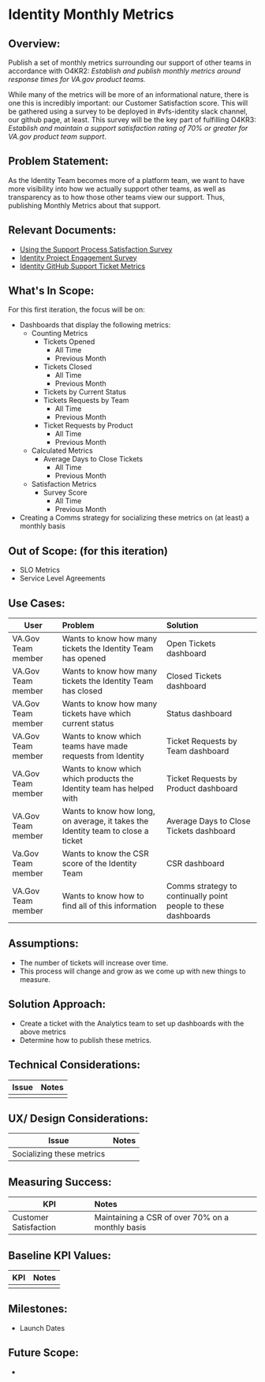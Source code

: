 # Identity Monthly Metrics

## Overview: 
Publish a set of monthly metrics surrounding our support of other teams in accordance with O4KR2: _Establish and publish monthly metrics around response times for VA.gov product teams._  

While many of the metrics will be more of an informational nature, there is one this is incredibly important: our Customer Satisfaction score. This will be gathered using a survey to be deployed in #vfs-identity slack channel, our github page, at least.  This survey will be the key part of fulfilling O4KR3: _Establish and maintain a support satisfaction rating of 70% or greater for VA.gov product team support_.


## Problem Statement: 
As the Identity Team becomes more of a platform team, we want to have more visibility into how we actually support other teams, as well as transparency as to how those other teams view our support.  Thus, publishing Monthly Metrics about that support.


## Relevant Documents:
- [Using the Support Process Satisfaction Survey](https://github.com/department-of-veterans-affairs/va.gov-team/blob/master/products/identity/Support%20Process/support-survey.md)
- [Identity Project Engagement Survey](https://docs.google.com/document/d/1Z-9dc39at7YhnbvhhIUwdpTQhqnShQLwOUyR8GUe_zg/edit#heading=h.pg22voz8eune)
- [Identity GitHub Support Ticket Metrics](https://docs.google.com/document/d/1yDp3MgH9CTiU5G7vpH37PlBBOwkS-fug0DqowQL8xbY/edit#heading=h.e5rwxdvzce65)

## What's In Scope: 
For this first iteration, the focus will be on:
* Dashboards that display the following metrics:
  * Counting Metrics
    * Tickets Opened
      * All Time
      * Previous Month
    * Tickets Closed
      * All Time
      * Previous Month
    * Tickets by Current Status
    * Tickets Requests by Team
      * All Time
      * Previous Month
    * Ticket Requests by Product
      * All Time
      * Previous Month
  * Calculated Metrics
    * Average Days to Close Tickets
      * All Time
      * Previous Month
  * Satisfaction Metrics
    * Survey Score
      * All Time
      * Previous Month
* Creating a Comms strategy for socializing these metrics on (at least) a monthly basis
  


## Out of Scope: (for this iteration)
* SLO Metrics
* Service Level Agreements

## Use Cases:
| User          | Problem       | Solution |
| ------------- |:------------- | :----- |
| VA.Gov Team member | Wants to know how many tickets the Identity Team has opened  | Open Tickets dashboard |
| VA.Gov Team member | Wants to know how many tickets the Identity Team has closed   | Closed Tickets dashboard  |
| VA.Gov Team member | Wants to know how many tickets have which current status | Status dashboard  |
| VA.Gov Team member | Wants to know which teams have made requests from Identity  | Ticket Requests by Team dashboard  |
| VA.Gov Team member | Wants to know which which products the Identity team has helped with | Ticket Requests by Product dashboard  |
| VA.Gov Team member | Wants to know how long, on average, it takes the Identity team to close a ticket | Average Days to Close Tickets dashboard  |
| Va.Gov Team member | Wants to know the CSR score of the Identity Team | CSR dashboard |
| VA.Gov Team member | Wants to know how to find all of this information | Comms strategy to continually point people to these dashboards |

## Assumptions:
* The number of tickets will increase over time.
* This process will change and grow as we come up with new things to measure.

## Solution Approach: 
* Create a ticket with the Analytics team to set up dashboards with the above metrics
* Determine how to publish these metrics.
  
## Technical Considerations:
| Issue         | Notes         | 
| ------------- |:-------------:| 
| |               |

## UX/ Design Considerations:
| Issue         | Notes         | 
| ------------- |:-------------| 
| Socializing these metrics |               |


## Measuring Success:
| KPI           | Notes         | 
| ------------- |:------------- | 
| Customer Satisfaction |   Maintaining a CSR of over 70% on a monthly basis            |


## Baseline KPI Values:
| KPI           | Notes         | 
| ------------- |:-------------:| 
|  |               |


## Milestones:
* Launch Dates


## Future Scope:
* 

